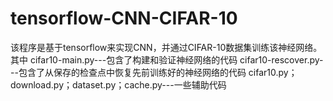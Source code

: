 # tensorflow-CNN-CIFAR-10
该程序是基于tensorflow来实现CNN，并通过CIFAR-10数据集训练该神经网络。
其中
cifar10-main.py---包含了构建和验证神经网络的代码
cifar10-rescover.py---包含了从保存的检查点中恢复先前训练好的神经网络的代码
cifar10.py；download.py；dataset.py；cache.py---一些辅助代码


